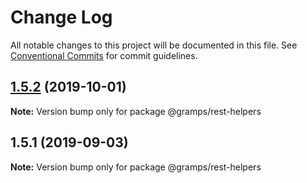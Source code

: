# Change Log

All notable changes to this project will be documented in this file.
See [Conventional Commits](https://conventionalcommits.org) for commit guidelines.

## [1.5.2](https://github.com/gramps-graphql/rest-helpers/compare/@gramps/rest-helpers@1.5.1...@gramps/rest-helpers@1.5.2) (2019-10-01)

**Note:** Version bump only for package @gramps/rest-helpers





## 1.5.1 (2019-09-03)

**Note:** Version bump only for package @gramps/rest-helpers
